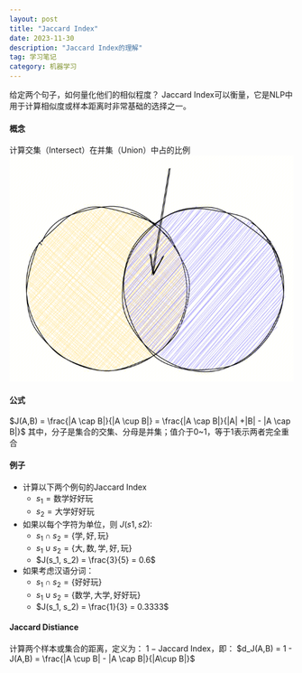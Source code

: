 ```yaml
---
layout: post
title: "Jaccard Index"
date: 2023-11-30
description: "Jaccard Index的理解"
tag: 学习笔记
category: 机器学习
---
```


给定两个句子，如何量化他们的相似程度？
Jaccard Index可以衡量，它是NLP中用于计算相似度或样本距离时非常基础的选择之一。

#### 概念
计算交集（Intersect）在并集（Union）中占的比例
![jaccard_index.png](/images/posts/2023/jaccard_index.png)

#### 公式
$J(A,B) = \frac{|A \cap B|}{|A \cup B|} = \frac{|A \cap B|}{|A| +|B| - |A \cap B|}$
其中，分子是集合的交集、分母是并集；值介于0~1，等于1表示两者完全重合

#### 例子
+ 计算以下两个例句的Jaccard Index
	- $s_1 = \text{数学好好玩}$
	- $s_2 = \text{大学好好玩}$
+ 如果以每个字符为单位，则 $J(s1, s2)$:
	- $s_1 \cap s_2 = \{\text{学}, \text{好}, \text{玩} \}$
	- $s_1 \cup s_2 = \{\text{大}, \text{数}, \text{学}, \text{好}, \text{玩} \}$
	- $J(s_1, s_2) = \frac{3}{5} = 0.6$
+ 如果考虑汉语分词：
	- $s_1 \cap s_2 = \{\text{好好玩}\}$
	- $s_1 \cup s_2 = \{\text{数学}, \text{大学}, \text{好好玩}\}$
	- $J(s_1, s_2) = \frac{1}{3} = 0.3333$

#### Jaccard Distiance
计算两个样本或集合的距离，定义为： $1 - \text{Jaccard Index}$，即：
$d_J(A,B) = 1 - J(A,B) = \frac{|A \cup B| - |A \cap B|}{|A\cup B|}$

